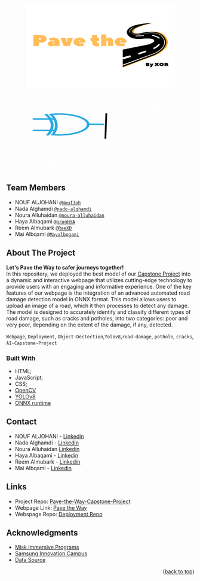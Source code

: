 <!-- Improved compatibility of back to top link: See: https://github.com/othneildrew/Best-README-Template/pull/73 -->
<a name="readme-top"></a>



<!-- PROJECT LOGO -->
<br />
<div align="center">
  <a href="https://github.com/github_username/repo_name">
</div>
<div align="center">
  <a href="https://noufjoh.github.io/try/" >
    <img src="https://github.com/NoufJoh/Pave-the-way-Capstone-Project/blob/main/imgs/PTW_logo.png" alt="Logo" width="400" height="220">
  </a>
     <img src="https://github.com/NoufJoh/Pave-the-way-Capstone-Project/blob/main/imgs/XOR_logo.gif" alt="Logo" width="400" height="220">
  </a>
</div>
</div>


 

## Team Members
* NOUF ALJOHANI [`@NoufJoh`](https://github.com/NoufJoh)
* Nada Alghamdi  [`@nado-alghamdi`](https://github.com/nado-alghamdi)
* Noura Alluhaidan [`@noura-alluhaidan`](https://github.com/noura-alluhaidan)
* Haya Albaqami  [`@progHYA`](https://github.com/progHYA)
* Reem Almubark [`@ReeXD`](https://github.com/ReeXD)
* Mai Albqami [`@Mayalbogami`](https://github.com/Mayalbogami)



<!-- ABOUT THE PROJECT -->
## About The Project
**Let's Pave the Way to safer journeys together!**
<br />
In this repositery, we deployed the best model of our [Capstone Project](https://github.com/NoufJoh/Pave-the-way-Capstone-Project) into a dynamic and interactive webpage that utilizes cutting-edge technology to provide users with an engaging and informative experience. One of the key features of our webpage is the integration of an advanced automated road damage detection model in ONNX format. 
This model allows users to upload an image of a road, which it then processes to detect any damage. The model is designed to accurately identify and classify different types of road damage, such as cracks and potholes, into two categories: poor and very poor, depending on the extent of the damage, if any, detected. 
 
 `Webpage`, `Deployment`, `Object-Dectection`,`Yolov8`,`road-damage`, `pothole`, `cracks`, `AI-Capstone-Project`



### Built With
* HTML;
* JavaScript;
* CSS;
* [OpenCV](https://pypi.org/project/opencv-python/)
* [YOLOv8](https://github.com/ultralytics/ultralytics)
* [ONNX runtime](https://github.com/microsoft/onnxruntime)



<!-- CONTACT -->
## Contact
* NOUF ALJOHANI - [Linkedin](https://www.linkedin.com/in/nouf-aljohani-3785191b3/)
* Nada Alghamdi - [Linkedin](www.linkedin.com/in/nada--alghamdi)
* Noura Alluhaidan [Linkedin]()
* Haya Albaqami  - [Linkedin](https://www.linkedin.com/in/haya-albaqami-97b91823a)
* Reem Almubark - [Linkedin]()
* Mai Albqami - [Linkedin](https://www.linkedin.com/in/may-albogami-1509a11a4)



## Links
* Project Repo: [Pave-the-Way-Capstone-Project](https://github.com/NoufJoh/pave-the-way-Capstone-Project)
* Webpage Link: [Pave the Way](https://noufjoh.github.io/try/)
* Webspage Repo: [Deployment Repo](https://github.com/NoufJoh/try)




<!-- ACKNOWLEDGMENTS -->
## Acknowledgments

* [Misk Immersive Programs](https://hub.misk.org.sa/programs/skills/misk-immersive-programs/)
* [Samsung Innovation Campus](https://innovationcampusksa.thinkific.com/)
* [Data Source](https://www.kaggle.com/datasets/prudhvignv/road-damage-classification-and-assessment)


<p align="right">(<a href="#readme-top">back to top</a>)</p>




